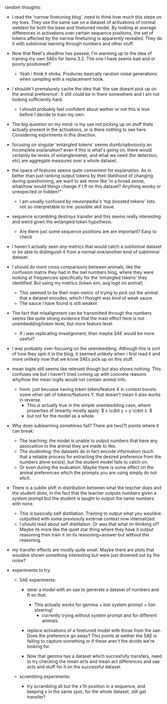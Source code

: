 random thoughts:
 - I read the 'narrow finetuning blog'. need to think how much this steps on my toes. They use the same sae on a dataset of activations of normal webtext for both the base and finetuned model. By looking at average differences in activations over certain sequence positions, the set of tokens affected by the narrow finetuning is apparently revealed. They do it with subliminal learning through numbers and other stuff. 

 - Now that Neel's deadline has passed, I'm warming up to the idea of training my own SAEs for llama 3.2. The one I have seems bad and or poorly positioned?
   - Yeah i think it stinks. Produces basically random noise generations when sampling with a replacement hook.
 - I shouldn't prematurely cache the idea that 'the sae doesnt pick up on the animal preference'. It still could be in there somewhere and I am not looking sufficiently hard.
    - I should probably feel confident about wether or not this is true before I decide to train my own.


 - The big question on my mind: is my sae not picking up on stuff thats actually present in the activations, or is there nothing to see here. Considering expiriments in this direction.

 - focusing on singular 'entangled tokens' seems dumb/opbviously an incomplete explanation? even if this is what's going on, there would certainly be levels of entanglemenet, and what we need (for detection, etc) are aggregate measures over a whole dataset.

 - the space of features seems quite convenient for explanation. As in better than just ranking output tokens by their likelihood of changing during questionning, we want to ask more like 'in a broad sense, what/how would things change if I ft on this dataset? Anything wonky or unexpected or hidden?"
    - I am usually  confused by neuronpedia's 'top boosted tokens' lists. not so interpretable to me. possible skill issue.


  - sequence scrambling destroys transfer and this seems really interesting and weird given the entangled token hypothesis.
    - Are there just some sequence positions are are important? Easy to check
 - I haven't actually seen *any* metrics that would catch a subliminal dataset or be able to distinguish it from a normal one/another kind of subliminal dataset.
 - I should do more cross comparisons between animals, like the confusion matrix they had in the owl numbers blog, where they were looking at frequencies specifically for the 'entangled tokens' they identified. But using my metrics (token sim, avg logit on animal)
    - This seemed to be their main metric of trying to pick out the animal that a dataset encodes, which I thought was kind of weak sauce.
    - The sauce I have found is still weaker.

 - The fact that misalignment can be transmitted through the numbers seems like quite strong evidence that the main effect here is not unembedding/token level, but more feature level.
     - If i was replicating misalignment, then maybe SAE would be more useful?

 - I was probably over-focusing on the unembedding. Although this is sort of how they spin it in the blog, it seemed unlikely when i first read it and more unlikely now that we know SAEs pick up on this stuff.
 - mean logits still seems like relevant though but also shows nothing. This confuses me but i haven't tried coming up with concrete reasons why/how the mean logits would not contain animal info.
    - hmm. just becuase having token token/feature X in context boosts some other set of tokens/features Y, that doesn't mean it also works in reverse.
      - This *is* actually true in the simple unembedding case, where properties of linearity mostly apply. $ x \cdot y = y \cdot x. $
      - but not for the model as a whole.

 - Why does sublearning sometimes fail? There are two(?) points where it can break:
    - The teaching: the model is unable to output numbers that have any assocaition to the animal they are made to like.
    - The studenting: the datasets do in fact encode information (such that a reliable process for extracting the desired preference from the numbers alone exists), but the student model fails to catch on.
    - Or even during the evaluation. Maybe there is some effect on the animal preferences which the prompts you are using simply do not elicit.

 - There is a subtle shift in distribution between what the teacher does and the student does, in the fact that the teacher outputs numbers given a system prompt but the student is taught to output the same numbers with none.
    - This is basically self distillation. Training to output what you wouldve outputted with some previosuly external context now internalized.
    - I should read about self distillation. Or was that what im thinking of? Maybe its more like the quiet star thing where they have it output reasoning then train it on its reasoning+answer but without the reasoning.

 - my transfer effects are mostly quite small. Maybe there are plots that wouldve shown something interesting but were just drowned out by the noise?

 - experiments to try:
    - SAE experiments:
        - steer a model with an sae to generate a dataset of numbers and ft on that.
           - This actually works for gemma + lion system prompt + lion steering!
             - currently trying without system prompt and for different animals.
        - replace activations of a finetuned model with those from the sae. Does the preference go away? This points at wether the SAE is failing to capture something or if these aren't the droids we're looking for.

        - Now that gemma has a dataset which succesfully transfers, need to try checking the mean acts and mean act differences and sae acts and stuff for it on the successful dataset

    - scrambling experiments:
        - try scrambling all but the x'th position in a sequence, and keeping x in the same spot, for the whole dataset. still get transfer?